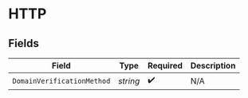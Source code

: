 # HTTP


## Fields

| Field                      | Type                       | Required                   | Description                |
| -------------------------- | -------------------------- | -------------------------- | -------------------------- |
| `DomainVerificationMethod` | *string*                   | :heavy_check_mark:         | N/A                        |